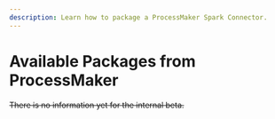 ```yaml
---
description: Learn how to package a ProcessMaker Spark Connector.
---
```


# Available Packages from ProcessMaker

~~There is no information yet for the internal beta.~~

